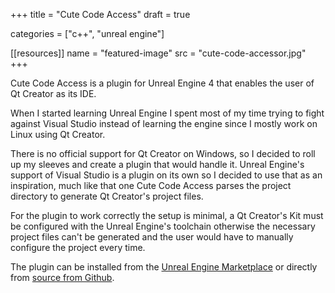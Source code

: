 +++
title = "Cute Code Access"
draft = true

categories = ["c++", "unreal engine"]


[[resources]]
    name = "featured-image"
    src = "cute-code-accessor.jpg"
+++

Cute Code Access is a plugin for Unreal Engine 4 that enables the user of Qt Creator as its IDE.

<!--more-->

When I started learning Unreal Engine I spent most of my time trying to fight against Visual Studio instead of learning the engine since I mostly work on Linux using Qt Creator.

There is no official support for Qt Creator on Windows, so I decided to roll up my sleeves and create a plugin that would handle it.
Unreal Engine's support of Visual Studio is a plugin on its own so I decided to use that as an inspiration, much like that one Cute Code Access parses the project directory to generate Qt Creator's project files.

For the plugin to work correctly the setup is minimal, a Qt Creator's Kit must be configured with the Unreal Engine's toolchain otherwise the necessary project files can't be generated and the user would have to manually configure the project every time.

The plugin can be installed from the [Unreal Engine Marketplace](https://www.unrealengine.com/marketplace/en-US/cute-code-accessor) or directly from [source from Github](https://github.com/silvanocerza/CuteCodeAccess).
